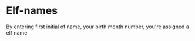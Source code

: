 # Elf-names
By entering first initial of name, your birth month number, you're assigned a elf name 
